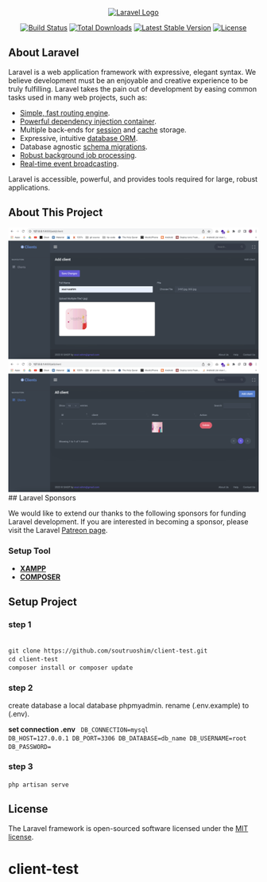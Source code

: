 <p align="center"><a href="https://laravel.com" target="_blank"><img src="https://raw.githubusercontent.com/laravel/art/master/logo-lockup/5%20SVG/2%20CMYK/1%20Full%20Color/laravel-logolockup-cmyk-red.svg" width="400" alt="Laravel Logo"></a></p>

<p align="center">
<a href="https://github.com/laravel/framework/actions"><img src="https://github.com/laravel/framework/workflows/tests/badge.svg" alt="Build Status"></a>
<a href="https://packagist.org/packages/laravel/framework"><img src="https://img.shields.io/packagist/dt/laravel/framework" alt="Total Downloads"></a>
<a href="https://packagist.org/packages/laravel/framework"><img src="https://img.shields.io/packagist/v/laravel/framework" alt="Latest Stable Version"></a>
<a href="https://packagist.org/packages/laravel/framework"><img src="https://img.shields.io/packagist/l/laravel/framework" alt="License"></a>
</p>

## About Laravel

Laravel is a web application framework with expressive, elegant syntax. We believe development must be an enjoyable and creative experience to be truly fulfilling. Laravel takes the pain out of development by easing common tasks used in many web projects, such as:

- [Simple, fast routing engine](https://laravel.com/docs/routing).
- [Powerful dependency injection container](https://laravel.com/docs/container).
- Multiple back-ends for [session](https://laravel.com/docs/session) and [cache](https://laravel.com/docs/cache) storage.
- Expressive, intuitive [database ORM](https://laravel.com/docs/eloquent).
- Database agnostic [schema migrations](https://laravel.com/docs/migrations).
- [Robust background job processing](https://laravel.com/docs/queues).
- [Real-time event broadcasting](https://laravel.com/docs/broadcasting).

Laravel is accessible, powerful, and provides tools required for large, robust applications.

## About This Project

<img src="https://github.com/soutruoshim/client-test/blob/main/screenshot/s1.png">
<img src="https://github.com/soutruoshim/client-test/blob/main/screenshot/s2.png">
## Laravel Sponsors

We would like to extend our thanks to the following sponsors for funding Laravel development. If you are interested in becoming a sponsor, please visit the Laravel [Patreon page](https://patreon.com/taylorotwell).

### Setup Tool
- **[XAMPP](https://www.apachefriends.org/)**
- **[COMPOSER](https://getcomposer.org/download/)**


## Setup Project
### step 1
<code>
git clone https://github.com/soutruoshim/client-test.git
cd client-test
composer install or composer update
</code>

### step 2
create database a local database phpmyadmin. 
rename (.env.example) to (.env).

<b>set connection .env</b>
<code>
DB_CONNECTION=mysql
DB_HOST=127.0.0.1
DB_PORT=3306
DB_DATABASE=db_name
DB_USERNAME=root
DB_PASSWORD=
</code>

### step 3
<code>php artisan serve</code>


## License

The Laravel framework is open-sourced software licensed under the [MIT license](https://opensource.org/licenses/MIT).
# client-test
